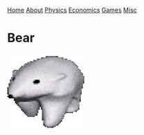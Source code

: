 [Home](index.html) [About](about.html) [Physics](research.html)
[Economics](posts.html) [Games](games.html) [Misc](misc.html)

# Bear

![](images/bear.gif)

